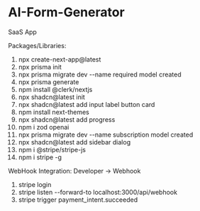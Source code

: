 # AI-Form-Generator
SaaS App

Packages/Libraries:
1) npx create-next-app@latest
2) npx prisma init
3) npx prisma migrate dev --name required model created
4) npx prisma generate
5) npm install @clerk/nextjs
6) npx shadcn@latest init
7) npx shadcn@latest add input label button card
8) npm install next-themes
9) npx shadcn@latest add progress
10) npm i zod openai
11) npx prisma migrate dev --name subscription model created 
12) npx shadcn@latest add sidebar dialog
13) npm i @stripe/stripe-js
14) npm i stripe -g

WebHook Integration:
Developer -> Webhook
1) stripe login
2) stripe listen --forward-to localhost:3000/api/webhook
3) stripe trigger payment_intent.succeeded
